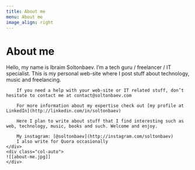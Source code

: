 ```yaml
---
title: About me
menu: About me
image_align: right
---
```


# About me
<div class="row">
    <div class="col-auto">
        Hello, my name is Ibraim Soltonbaev. I’m a tech guru / freelancer / IT specialist. This is my personal web-site where I post stuff about technology, music and freelancing.

        If you need a help with your web-site or IT related stuff, don’t hesitate to contact me at contact@soltonbaev.com

        For more information about my expertise check out [my profile at LinkedIn](http://linkedin.com/in/soltonbaev)

        Here I plan to write about stuff that I find interesting such as web, technology, music, books and such. Welcome and enjoy.

        My instagram: [@soltonbaev](http://instagram.com/soltonbaev)  
        I also write for Quora occasionally
    </div>
    <div class="col-auto">
    ![[about-me.jpg]]
    </div>
</div>